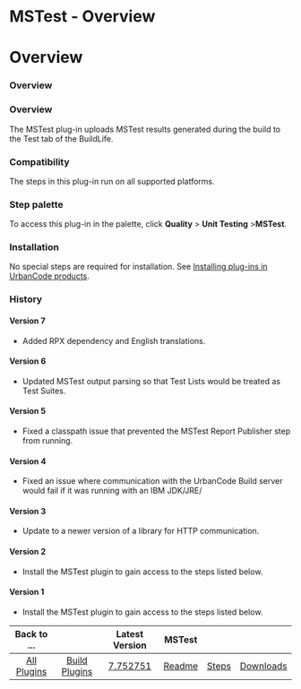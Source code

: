 
MSTest - Overview
=================

# Overview


### Overview




### Overview

The MSTest plug-in uploads MSTest results generated during the build to the Test tab of the BuildLife.

### Compatibility

The steps in this plug-in run on all supported platforms.


### Step palette

To access this plug-in in the palette, click **Quality** > **Unit Testing** >**MSTest**.

### Installation

No special steps are required for installation. See [Installing plug-ins in UrbanCode products](https://www.urbancode.com/resource/installing-plug-ins-in-urbancode-products/ "Installing plug-ins in UrbanCode products").

### History

#### Version 7

* Added RPX dependency and English translations.

#### Version 6

* Updated MSTest output parsing so that Test Lists would be treated as Test Suites.

#### Version 5

* Fixed a classpath issue that prevented the MSTest Report Publisher step from running.

#### Version 4

* Fixed an issue where communication with the UrbanCode Build server would fail if it was running with an IBM JDK/JRE/

#### Version 3

* Update to a newer version of a library for HTTP communication.

#### Version 2

* Install the MSTest plugin to gain access to the steps listed below.

#### Version 1

* Install the MSTest plugin to gain access to the steps listed below.

|Back to ...||Latest Version|MSTest |||
| :---: | :---: | :---: | :---: | :---: | :---: |
|[All Plugins](../../index.md)|[Build Plugins](../README.md)|[7.752751](https://raw.githubusercontent.com/UrbanCode/IBM-UCB-PLUGINS/main/files/MSTest/MSTest-7.752751.zip)|[Readme](README.md)|[Steps](steps.md)|[Downloads](downloads.md)|

